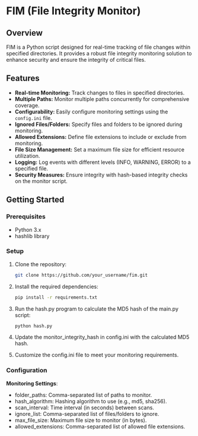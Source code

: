 # FIM (File Integrity Monitor)

## Overview
FIM is a Python script designed for real-time tracking of file changes within specified directories. It provides a robust file integrity monitoring solution to enhance security and ensure the integrity of critical files.

## Features
- **Real-time Monitoring:** Track changes to files in specified directories.
- **Multiple Paths:** Monitor multiple paths concurrently for comprehensive coverage.
- **Configurability:** Easily configure monitoring settings using the `config.ini` file.
- **Ignored Files/Folders:** Specify files and folders to be ignored during monitoring.
- **Allowed Extensions:** Define file extensions to include or exclude from monitoring.
- **File Size Management:** Set a maximum file size for efficient resource utilization.
- **Logging:** Log events with different levels (INFO, WARNING, ERROR) to a specified file.
- **Security Measures:** Ensure integrity with hash-based integrity checks on the monitor script.

## Getting Started

### Prerequisites
- Python 3.x
- hashlib library

### Setup
1. Clone the repository:
   ```bash
   git clone https://github.com/your_username/fim.git
   ```

2. Install the required dependencies:
   ```bash
   pip install -r requirements.txt
   ```

3. Run the hash.py program to calculate the MD5 hash of the main.py script:
   ```bash
   python hash.py
   ```
4. Update the monitor_integrity_hash in config.ini with the calculated MD5 hash.

5. Customize the config.ini file to meet your monitoring requirements.

### Configuration
**Monitoring Settings**:
  - folder_paths: Comma-separated list of paths to monitor.
  - hash_algorithm: Hashing algorithm to use (e.g., md5, sha256).
  - scan_interval: Time interval (in seconds) between scans.
  - ignore_list: Comma-separated list of files/folders to ignore.
  - max_file_size: Maximum file size to monitor (in bytes).
  - allowed_extensions: Comma-separated list of allowed file extensions.

